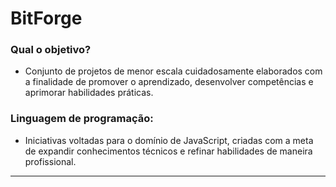 # BitForge

### Qual o objetivo?
- Conjunto de projetos de menor escala cuidadosamente elaborados com a finalidade de promover o aprendizado, desenvolver competências e aprimorar habilidades práticas.

### Linguagem de programação:
- Iniciativas voltadas para o domínio de JavaScript, criadas com a meta de expandir conhecimentos técnicos e refinar habilidades de maneira profissional.

---
